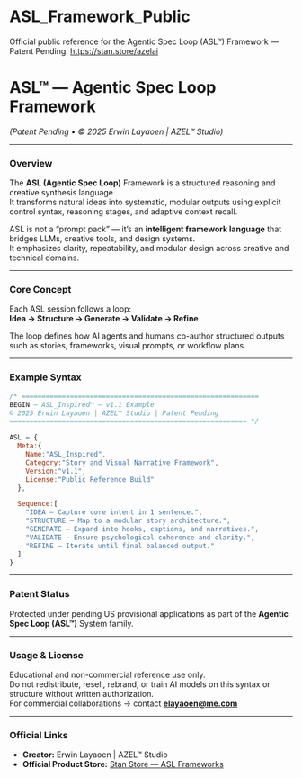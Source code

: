# ASL_Framework_Public
Official public reference for the Agentic Spec Loop (ASL™) Framework — Patent Pending. https://stan.store/azelai
# ASL™ — Agentic Spec Loop Framework  
*(Patent Pending • © 2025 Erwin Layaoen | AZEL™ Studio)*  

---

### Overview
The **ASL (Agentic Spec Loop)** Framework is a structured reasoning and creative synthesis language.  
It transforms natural ideas into systematic, modular outputs using explicit control syntax, reasoning stages, and adaptive context recall.

ASL is not a “prompt pack” — it’s an **intelligent framework language** that bridges LLMs, creative tools, and design systems.  
It emphasizes clarity, repeatability, and modular design across creative and technical domains.

---

### Core Concept
Each ASL session follows a loop:  
**Idea → Structure → Generate → Validate → Refine**

The loop defines how AI agents and humans co-author structured outputs such as stories, frameworks, visual prompts, or workflow plans.

---

### Example Syntax

```js
/* ===========================================================
BEGIN — ASL_Inspired™ — v1.1 Example
© 2025 Erwin Layaoen | AZEL™ Studio | Patent Pending
=========================================================== */

ASL = {
  Meta:{
    Name:"ASL_Inspired",
    Category:"Story and Visual Narrative Framework",
    Version:"v1.1",
    License:"Public Reference Build"
  },

  Sequence:[
    "IDEA — Capture core intent in 1 sentence.",
    "STRUCTURE — Map to a modular story architecture.",
    "GENERATE — Expand into hooks, captions, and narratives.",
    "VALIDATE — Ensure psychological coherence and clarity.",
    "REFINE — Iterate until final balanced output."
  ]
}
```

---

### Patent Status
Protected under pending US provisional applications as part of the **Agentic Spec Loop (ASL™)** System family.

---

### Usage & License
Educational and non-commercial reference use only.  
Do not redistribute, resell, rebrand, or train AI models on this syntax or structure without written authorization.  
For commercial collaborations → contact **elayaoen@me.com**

---

### Official Links
- **Creator:** Erwin Layaoen | AZEL™ Studio  
- **Official Product Store:** [Stan Store — ASL Frameworks](https://stan.store/azelai)


